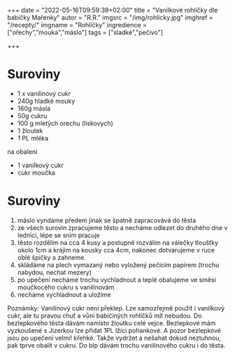 +++
date = "2022-05-16T09:59:39+02:00"
title = "Vanilkové rohlíčky dle babičky Mařenky"
autor = "R.R."
imgsrc = "/img/rohlicky.jpg"
imghref = "/recepty/"
imgname = "Rohlíčky"
ingredience = ["ořechy","mouka","máslo"]
tags = ["sladké","pečivo"]


+++

# Suroviny
- 1 x vanilinový cukr
- 240g hladké mouky
- 160g másla
- 50g cukru
- 100 g mletých orechu (liskovych)
- 1 žloutek 
- 1 PL mléka

na obalení
- 1 vanilkový cukr
- cukr moučka

# Suroviny
1. máslo vyndáme předem jinak se špatně zapracovává do těsta
2. ze všech surovin zpracujeme těsto a necháme odlezet do druhého dne v lednici, lépe se  sním pracuje
3. těsto rozdělím na cca 4 kusy a postupně rozválím na válečky tloušťky okolo 1cm a krájím na kousky cca 4cm, 
   nakonec dotvarujeme v ruce oblé špičky a zahneme.
4. skládáme na plech vymazaný nebo vyložený pečícím papírem (trochu nabydou, nechat mezery)
5. po upečení necháme trochu vychladnout a teplé obalujeme ve směsi moučkocého cukru s vanilínovám
6. necháme vychladnout a uložíme

Poznámky:
Vanilínový cukr není překlep. Lze samozřejmě použít i vanilkový cukr, ale tu pravou chuť a vůni babičiných rohlíčků mít nebudou. 
Do bezlepkového těsta dávám namísto žloutku celé vejce. Bezlepkové mám vyzkoušené s Jizerkou lze přidat 1PL lžíci pohankové.
A pozor bezlepkové jsou po upečení velmi! křehké. Takže vydržet a nešahat dokud neztuhnou, pak tprve obalit v cukru.
Do blp dávám trochu vanilínového cukru i do těsta.

<!--more-->